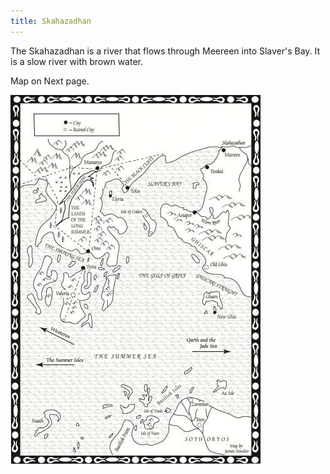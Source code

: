 ```yaml
---
title: Skahazadhan
---
```


The Skahazadhan is a river that flows through Meereen into Slaver's Bay. It is a slow river with brown water.

Map on Next page.

![Image](images/000016.jpg)


